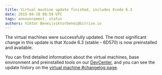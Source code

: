 ```yaml
---
title: Virtual machine update finished, includes Xcode 6.3
date: 2015-04-18 08:59 UTC
tags: announcement, status
authors: Viktor Benei|viktorbenei@bitrise.io
---
```


The virtual machines were successfully updated.
The most significant change in this update
is that Xcode 6.3 (stable - 6D570) is now preinstalled and
available.

You can find detailed information about the virtual machines,
base environment and preinstalled tools on
our [DevCenter](http://devcenter.bitrise.io/docs/virtual-machine-updates.html), and you can see the update history
on the [virtual machine #changelog page](http://devcenter.bitrise.io/docs/vm-box-changelog).
